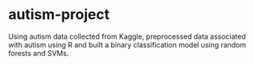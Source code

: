 # autism-project
Using autism data collected from Kaggle, preprocessed data associated with autism using R and built a binary classification model using random forests and SVMs. 
